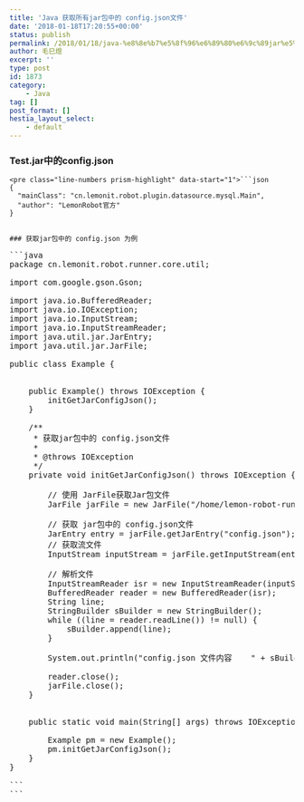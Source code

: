 ```yaml
---
title: 'Java 获取所有jar包中的 config.json文件'
date: '2018-01-18T17:20:55+00:00'
status: publish
permalink: /2018/01/18/java-%e8%8e%b7%e5%8f%96%e6%89%80%e6%9c%89jar%e5%8c%85%e4%b8%ad%e7%9a%84-config-json%e6%96%87%e4%bb%b6
author: 毛巳煜
excerpt: ''
type: post
id: 1873
category:
    - Java
tag: []
post_format: []
hestia_layout_select:
    - default
---
```

### Test.jar中的config.json

```
<pre class="line-numbers prism-highlight" data-start="1">```json
{
  "mainClass": "cn.lemonit.robot.plugin.datasource.mysql.Main",
  "author": "LemonRobot官方"
}

```
```

### 获取jar包中的 config.json 为例

```
<pre class="line-numbers prism-highlight" data-start="1">```java
package cn.lemonit.robot.runner.core.util;

import com.google.gson.Gson;

import java.io.BufferedReader;
import java.io.IOException;
import java.io.InputStream;
import java.io.InputStreamReader;
import java.util.jar.JarEntry;
import java.util.jar.JarFile;

public class Example {


    public Example() throws IOException {
        initGetJarConfigJson();
    }

    /**
     * 获取jar包中的 config.json文件
     *
     * @throws IOException
     */
    private void initGetJarConfigJson() throws IOException {

        // 使用 JarFile获取Jar包文件
        JarFile jarFile = new JarFile("/home/lemon-robot-runner-core/target/plugins/Test.jar");

        // 获取 jar包中的 config.json文件
        JarEntry entry = jarFile.getJarEntry("config.json");
        // 获取流文件
        InputStream inputStream = jarFile.getInputStream(entry);

        // 解析文件
        InputStreamReader isr = new InputStreamReader(inputStream);
        BufferedReader reader = new BufferedReader(isr);
        String line;
        StringBuilder sBuilder = new StringBuilder();
        while ((line = reader.readLine()) != null) {
            sBuilder.append(line);
        }

        System.out.println("config.json 文件内容    " + sBuilder.toString());

        reader.close();
        jarFile.close();
    }


    public static void main(String[] args) throws IOException {

        Example pm = new Example();
        pm.initGetJarConfigJson();
    }
}

```
```